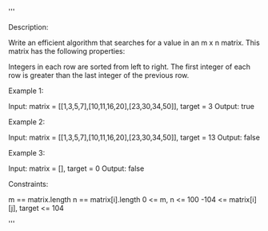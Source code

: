 '''

Description:

Write an efficient algorithm that searches for a value in an m x n matrix. This matrix has the following properties:

Integers in each row are sorted from left to right.
The first integer of each row is greater than the last integer of the previous row.
 

Example 1:


Input: matrix = [[1,3,5,7],[10,11,16,20],[23,30,34,50]], target = 3
Output: true



Example 2:


Input: matrix = [[1,3,5,7],[10,11,16,20],[23,30,34,50]], target = 13
Output: false



Example 3:

Input: matrix = [], target = 0
Output: false
 

Constraints:

m == matrix.length
n == matrix[i].length
0 <= m, n <= 100
-104 <= matrix[i][j], target <= 104

'''